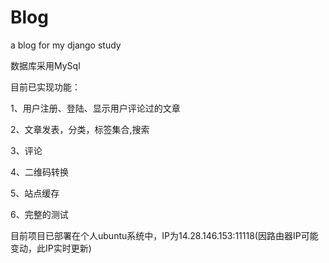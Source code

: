 # Blog
a blog for my django study

数据库采用MySql

目前已实现功能：

1、用户注册、登陆、显示用户评论过的文章

2、文章发表，分类，标签集合,搜索

3、评论

4、二维码转换

5、站点缓存

6、完整的测试

目前项目已部署在个人ubuntu系统中，IP为14.28.146.153:11118(因路由器IP可能变动，此IP实时更新)
